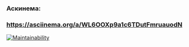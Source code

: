 ### Аскинема:
### https://asciinema.org/a/WL6OOXp9a1c6TDutFmruauodN

[![Maintainability](https://api.codeclimate.com/v1/badges/167883d8b83d70e0fcaf/maintainability)](https://codeclimate.com/github/Archie124009/games_mrpo/maintainability)

